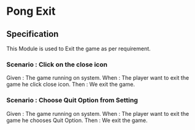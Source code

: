 # Pong Exit

## Specification

This Module is used to Exit the game as per requirement.

### Scenario : Click on the close icon

Given : The game running on system.
When : The player want to exit the game he click close icon.
Then : We exit the game.

### Scenario : Choose Quit Option from Setting

Given : The game running on system.
When : The player want to exit the game he chooses Quit Option.
Then : We exit the game.
